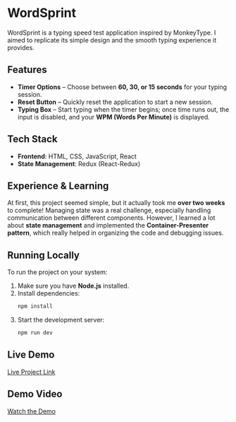 # WordSprint  

WordSprint is a typing speed test application inspired by MonkeyType. I aimed to replicate its simple design and the smooth typing experience it provides.  

## Features  
- **Timer Options** – Choose between **60, 30, or 15 seconds** for your typing session.  
- **Reset Button** – Quickly reset the application to start a new session.  
- **Typing Box** – Start typing when the timer begins; once time runs out, the input is disabled, and your **WPM (Words Per Minute)** is displayed.  

## Tech Stack  
- **Frontend**: HTML, CSS, JavaScript, React  
- **State Management**: Redux (React-Redux)  

## Experience & Learning  
At first, this project seemed simple, but it actually took me **over two weeks** to complete! Managing state was a real challenge, especially handling communication between different components. However, I learned a lot about **state management** and implemented the **Container-Presenter pattern**, which really helped in organizing the code and debugging issues.  

## Running Locally  
To run the project on your system:  

1. Make sure you have **Node.js** installed.  
2. Install dependencies:  
   ```sh
   npm install
   ```  
3. Start the development server:  
   ```sh
   npm run dev
   ```  

## Live Demo  
[Live Project Link](https://word-sprint-rho.vercel.app/)   

## Demo Video  
[Watch the Demo](./ViteReact-GoogleChrome2025-03-0517-59-36-ezgif.com-video-to-gif-converter.gif)
